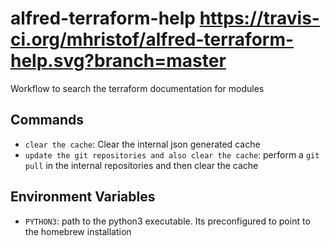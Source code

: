 alfred-terraform-help https://travis-ci.org/mhristof/alfred-terraform-help.svg?branch=master
=====================

Workflow to search the terraform documentation for modules


## Commands

* `clear the cache`: Clear the internal json generated cache
* `update the git repositories and also clear the cache`: perform a `git pull` in the internal
repositories and then clear the cache

## Environment Variables

* `PYTHON3`: path to the python3 executable. Its preconfigured to point to the homebrew installation
